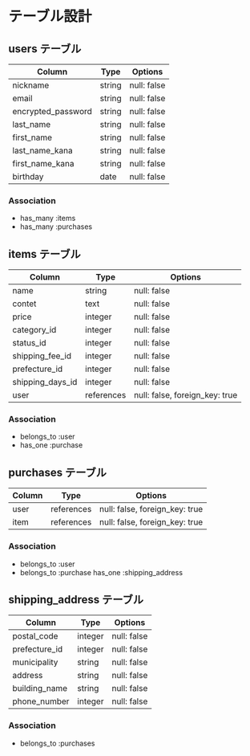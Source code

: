 # テーブル設計

## users テーブル

| Column             | Type    | Options     |
| ------------------ | ------- | ----------- |
| nickname           | string  | null: false |
| email              | string  | null: false |
| encrypted_password | string  | null: false |
| last_name          | string  | null: false |
| first_name         | string  | null: false |
| last_name_kana     | string  | null: false |
| first_name_kana    | string  | null: false |
| birthday           | date    | null: false |

### Association

- has_many :items
- has_many :purchases

## items テーブル

| Column           | Type       | Options                         |
| ---------------- | ---------- | ------------------------------- |
| name             | string     | null: false                     |
| contet           | text       | null: false                     |
| price            | integer    | null: false                     |
| category_id      | integer    | null: false                     |
| status_id        | integer    | null: false                     |
| shipping_fee_id  | integer    | null: false                     |
| prefecture_id    | integer    | null: false                     |
| shipping_days_id | integer    | null: false                     |
| user             | references | null: false, foreign_key: true  |

### Association

- belongs_to :user
- has_one :purchase

## purchases テーブル

| Column | Type       | Options                        |
| ------ | ---------- | ------------------------------ |
| user   | references | null: false, foreign_key: true |
| item   | references | null: false, foreign_key: true |

### Association

- belongs_to :user
- belongs_to :purchase
  has_one :shipping_address

## shipping_address テーブル

| Column         | Type       | Options     |
| -------------- | ---------- | ------------|
| postal_code    | integer    | null: false |
| prefecture_id  | integer    | null: false |
| municipality   | string     | null: false |
| address        | string     | null: false |
| building_name  | string     | null: false |
| phone_number   | integer    | null: false |

### Association

- belongs_to :purchases

